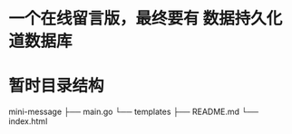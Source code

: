 # 一个在线留言版，最终要有 数据持久化道数据库

# 暂时目录结构
mini-message
├── main.go
└── templates
    ├── README.md
    └── index.html